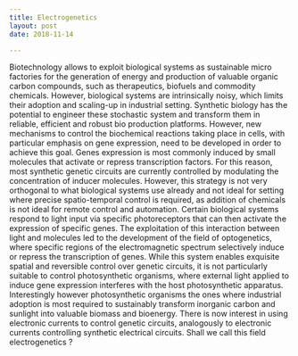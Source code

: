 ```yaml
---
title: Electrogenetics
layout: post
date: 2018-11-14

---
```


Biotechnology allows to exploit biological systems as sustainable micro factories for the generation of energy and production of valuable organic carbon compounds, such as therapeutics, biofuels and commodity chemicals.
However, biological systems are intrinsically noisy, which limits their adoption and scaling-up in industrial setting. Synthetic biology has the potential to engineer these stochastic system and transform them in reliable, efficient and robust bio production platforms. However, new mechanisms to control the biochemical reactions taking place in cells, with particular emphasis on gene expression, need to be developed in order to achieve this goal. Genes expression is most commonly induced by small molecules that activate or repress transcription factors. For this reason, most synthetic genetic circuits are currently controlled by modulating the concentration of inducer molecules. However, this strategy is not very orthogonal to what biological systems use already and not ideal for setting where precise spatio-temporal control is required, as addition of chemicals is not ideal for remote control and automation. Certain biological systems respond to light input via specific photoreceptors that can then activate the expression of specific genes. The exploitation of this interaction between light and molecules led to the development  of the field of optogenetics, where specific regions of the electromagnetic spectrum selectively induce or repress the transcription of genes. While this system enables exquisite spatial and reversible control over genetic circuits, it is not particularly suitable to control photosynthetic organisms, where external light applied to induce gene expression interferes with the host photosynthetic apparatus. Interestingly however photosynthetic organisms the ones where industrial adoption is most required to sustainably transform inorganic carbon and sunlight into valuable biomass and bioenergy.
There is now interest in using electronic currents to control genetic circuits, analogously to electronic currents controlling synthetic electrical circuits. Shall we call this field electrogenetics ?
